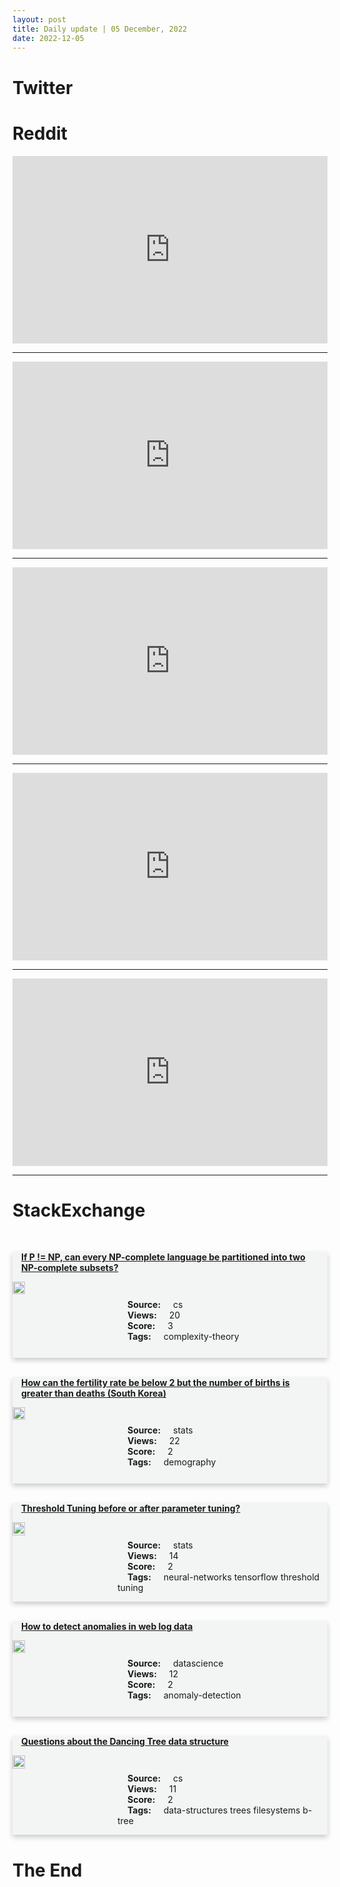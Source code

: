 ```yaml
---
layout: post
title: Daily update | 05 December, 2022
date: 2022-12-05
---
```


<script async src="https://platform.twitter.com/widgets.js" charset="utf-8"></script>


<script src='https://storage.ko-fi.com/cdn/scripts/overlay-widget.js'></script>
<script>
  kofiWidgetOverlay.draw('themldojo', {
    'type': 'floating-chat',
    'floating-chat.donateButton.text': 'Support me',
    'floating-chat.donateButton.background-color': '#f45d22',
    'floating-chat.donateButton.text-color': '#fff'
  });
</script>

# Twitter 

<blockquote class="twitter-tweet"><a href="https://twitter.com/DylanLeClair_/status/1599207246818574337"></a></blockquote>

<blockquote class="twitter-tweet"><a href="https://twitter.com/akshay_pachaar/status/1599413259668365313"></a></blockquote>

<blockquote class="twitter-tweet"><a href="https://twitter.com/saifedean/status/1599488993258663937"></a></blockquote>

<blockquote class="twitter-tweet"><a href="https://twitter.com/caglar_ee/status/1599237933097422848"></a></blockquote>

<blockquote class="twitter-tweet"><a href="https://twitter.com/DeptofDefense/status/1599403146828300290"></a></blockquote>

<blockquote class="twitter-tweet"><a href="https://twitter.com/karpathy/status/1599488637422694400"></a></blockquote>

<blockquote class="twitter-tweet"><a href="https://twitter.com/stanfordnlp/status/1599498649561485312"></a></blockquote>

<blockquote class="twitter-tweet"><a href="https://twitter.com/karpathy/status/1599493848165933056"></a></blockquote>

<blockquote class="twitter-tweet"><a href="https://twitter.com/ylecun/status/1599431043865489409"></a></blockquote>

<blockquote class="twitter-tweet"><a href="https://twitter.com/ylecun/status/1599203213907210242"></a></blockquote>

# Reddit 

<iframe id="reddit-embed" src="https://www.redditmedia.com/r/datascience/comments/zby4e4/hot_take_kaggle_for_entry_level_cvs_is_very?ref_source=embed&amp;ref=share&amp;embed=true" sandbox="allow-scripts allow-same-origin allow-popups" style="border: none;" height="300" width="100%" scrolling="yes"></iframe>
<hr style="width:100%;text-align:left;margin-left:0">
<iframe id="reddit-embed" src="https://www.redditmedia.com/r/MachineLearning/comments/zbwwmc/rp_i_made_a_hugging_face_gradio_demo_for_textto3d?ref_source=embed&amp;ref=share&amp;embed=true" sandbox="allow-scripts allow-same-origin allow-popups" style="border: none;" height="300" width="100%" scrolling="yes"></iframe>
<hr style="width:100%;text-align:left;margin-left:0">
<iframe id="reddit-embed" src="https://www.redditmedia.com/r/MachineLearning/comments/zc5sg6/d_openais_chatgpt_is_unbelievable_good_in_telling?ref_source=embed&amp;ref=share&amp;embed=true" sandbox="allow-scripts allow-same-origin allow-popups" style="border: none;" height="300" width="100%" scrolling="yes"></iframe>
<hr style="width:100%;text-align:left;margin-left:0">
<iframe id="reddit-embed" src="https://www.redditmedia.com/r/datascience/comments/zcizwb/does_anyone_else_find_python_clunky_for_simple?ref_source=embed&amp;ref=share&amp;embed=true" sandbox="allow-scripts allow-same-origin allow-popups" style="border: none;" height="300" width="100%" scrolling="yes"></iframe>
<hr style="width:100%;text-align:left;margin-left:0">
<iframe id="reddit-embed" src="https://www.redditmedia.com/r/dataengineering/comments/zc6lvq/what_are_some_of_the_big_problems_data?ref_source=embed&amp;ref=share&amp;embed=true" sandbox="allow-scripts allow-same-origin allow-popups" style="border: none;" height="300" width="100%" scrolling="yes"></iframe>
<hr style="width:100%;text-align:left;margin-left:0">

<style>
.card {
box-shadow: 0 4px 8px 0 rgba(0,0,0,0.2);
transition: 0.3s;
width: 100%;
background-color: #F3F4F4;
}
p{
    margin-left:  3em;
    padding-top: 1em;
}
.part2{
    display: grid;
    grid-template-columns: 1fr 3fr;
}
h4{
    margin: 1em;
}

.card:hover {
box-shadow: 0 8px 16px 0 rgba(0,0,0,0.2);
}
b {
padding: 2px 16px;
}
</style>
  
# StackExchange 


  <br>
  <div class="card">
  <h4><a href='https://cs.stackexchange.com/questions/155925/if-p-np-can-every-np-complete-language-be-partitioned-into-two-np-complete-s'>If P != NP, can every NP-complete language be partitioned into two NP-complete subsets?</a></h4> 
  <div class="part2">
      <img src="https://cdn.sstatic.net/Sites/cs/Img/apple-touch-icon@2.png?v=324a3e0c2b03" alt="Img missing!" style="width:40%">
      <p><b>Source:</b> cs<br><b>Views:</b> 20<br><b>Score:</b> 3<br><b>Tags:</b> <span class="badge badge-dark">complexity-theory</span></p> 
  </div>
  </div>
      
  <br>
  <div class="card">
  <h4><a href='https://stats.stackexchange.com/questions/597935/how-can-the-fertility-rate-be-below-2-but-the-number-of-births-is-greater-than-d'>How can the fertility rate be below 2 but the number of births is greater than deaths (South Korea)</a></h4> 
  <div class="part2">
      <img src="https://cdn.sstatic.net/Sites/stats/Img/apple-touch-icon@2.png?v=344f57aa10cc" alt="Img missing!" style="width:40%">
      <p><b>Source:</b> stats<br><b>Views:</b> 22<br><b>Score:</b> 2<br><b>Tags:</b> <span class="badge badge-dark">demography</span></p> 
  </div>
  </div>
      
  <br>
  <div class="card">
  <h4><a href='https://stats.stackexchange.com/questions/597886/threshold-tuning-before-or-after-parameter-tuning'>Threshold Tuning before or after parameter tuning?</a></h4> 
  <div class="part2">
      <img src="https://cdn.sstatic.net/Sites/stats/Img/apple-touch-icon@2.png?v=344f57aa10cc" alt="Img missing!" style="width:40%">
      <p><b>Source:</b> stats<br><b>Views:</b> 14<br><b>Score:</b> 2<br><b>Tags:</b> <span class="badge badge-dark">neural-networks</span> <span class="badge badge-dark">tensorflow</span> <span class="badge badge-dark">threshold</span> <span class="badge badge-dark">tuning</span></p> 
  </div>
  </div>
      
  <br>
  <div class="card">
  <h4><a href='https://datascience.stackexchange.com/questions/116743/how-to-detect-anomalies-in-web-log-data'>How to detect anomalies in web log data</a></h4> 
  <div class="part2">
      <img src="https://cdn.sstatic.net/Sites/datascience/Img/apple-touch-icon@2.png?v=1c36463984b3" alt="Img missing!" style="width:40%">
      <p><b>Source:</b> datascience<br><b>Views:</b> 12<br><b>Score:</b> 2<br><b>Tags:</b> <span class="badge badge-dark">anomaly-detection</span></p> 
  </div>
  </div>
      
  <br>
  <div class="card">
  <h4><a href='https://cs.stackexchange.com/questions/155917/questions-about-the-dancing-tree-data-structure'>Questions about the Dancing Tree data structure</a></h4> 
  <div class="part2">
      <img src="https://cdn.sstatic.net/Sites/cs/Img/apple-touch-icon@2.png?v=324a3e0c2b03" alt="Img missing!" style="width:40%">
      <p><b>Source:</b> cs<br><b>Views:</b> 11<br><b>Score:</b> 2<br><b>Tags:</b> <span class="badge badge-dark">data-structures</span> <span class="badge badge-dark">trees</span> <span class="badge badge-dark">filesystems</span> <span class="badge badge-dark">b-tree</span></p> 
  </div>
  </div>
      
# The End